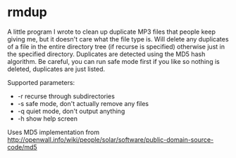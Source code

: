 # rmdup
A little program I wrote to clean up duplicate MP3 files that people keep giving me, but it doesn't care what the file type is. Will delete any
duplicates of a file in the entire directory tree (if recurse is specified) otherwise just in the specified directory. Duplicates are detected 
using the MD5 hash algorithm. Be careful, you can run safe mode first if you like so nothing is deleted, duplicates are just listed.

Supported parameters:

- -r		recurse through subdirectories
- -s		safe mode, don't actually remove any files
- -q		quiet mode, don't output anything
- -h		show help screen

Uses MD5 implementation from http://openwall.info/wiki/people/solar/software/public-domain-source-code/md5
